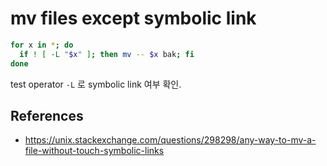 # mv files except symbolic link
```bash
for x in *; do
  if ! [ -L "$x" ]; then mv -- $x bak; fi
done
```

test operator `-L` 로 symbolic link 여부 확인. 

## References
* https://unix.stackexchange.com/questions/298298/any-way-to-mv-a-file-without-touch-symbolic-links